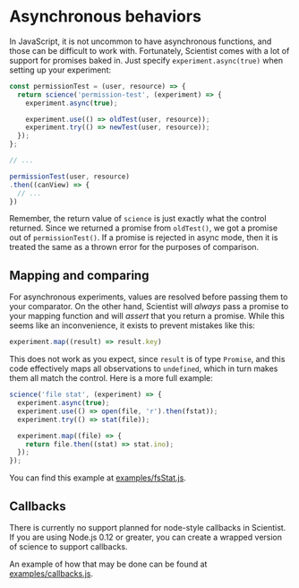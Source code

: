 # Asynchronous behaviors

In JavaScript, it is not uncommon to have asynchronous functions, and those can
be difficult to work with. Fortunately, Scientist comes with a lot of support
for promises baked in. Just specify `experiment.async(true)` when setting up
your experiment:

```javascript
const permissionTest = (user, resource) => {
  return science('permission-test', (experiment) => {
    experiment.async(true);

    experiment.use(() => oldTest(user, resource));
    experiment.try(() => newTest(user, resource));
  });
};

// ...

permissionTest(user, resource)
.then((canView) => {
  // ...
})
```

Remember, the return value of `science` is just exactly what the control
returned. Since we returned a promise from `oldTest()`, we got a promise out of
`permissionTest()`. If a promise is rejected in async mode, then it is treated
the same as a thrown error for the purposes of comparison.

## Mapping and comparing

For asynchronous experiments, values are resolved before passing them to your
comparator. On the other hand, Scientist will *always* pass a promise to your
mapping function and will *assert* that you return a promise. While this seems
like an inconvenience, it exists to prevent mistakes like this:

```javascript
experiment.map((result) => result.key)
```

This does not work as you expect, since `result` is of type `Promise`, and this
code effectively maps all observations to `undefined`, which in turn makes them
all match the control. Here is a more full example:

```javascript
science('file stat', (experiment) => {
  experiment.async(true);
  experiment.use(() => open(file, 'r').then(fstat));
  experiment.try(() => stat(file));

  experiment.map((file) => {
    return file.then((stat) => stat.ino);
  });
});
```

You can find this example at [examples/fsStat.js](../examples/callbacks.js).

## Callbacks

There is currently no support planned for node-style callbacks in Scientist. If
you are using Node.js 0.12 or greater, you can create a wrapped version of
science to support callbacks.

An example of how that may be done can be found at
[examples/callbacks.js](../examples/callbacks.js).

